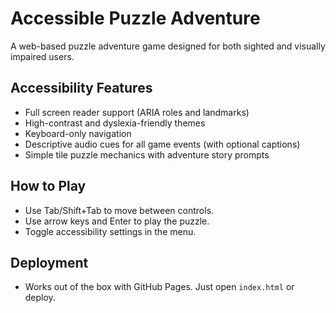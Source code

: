 # Accessible Puzzle Adventure

A web-based puzzle adventure game designed for both sighted and visually impaired users.

## Accessibility Features

- Full screen reader support (ARIA roles and landmarks)
- High-contrast and dyslexia-friendly themes
- Keyboard-only navigation
- Descriptive audio cues for all game events (with optional captions)
- Simple tile puzzle mechanics with adventure story prompts

## How to Play

- Use Tab/Shift+Tab to move between controls.
- Use arrow keys and Enter to play the puzzle.
- Toggle accessibility settings in the menu.

## Deployment

- Works out of the box with GitHub Pages. Just open `index.html` or deploy.
